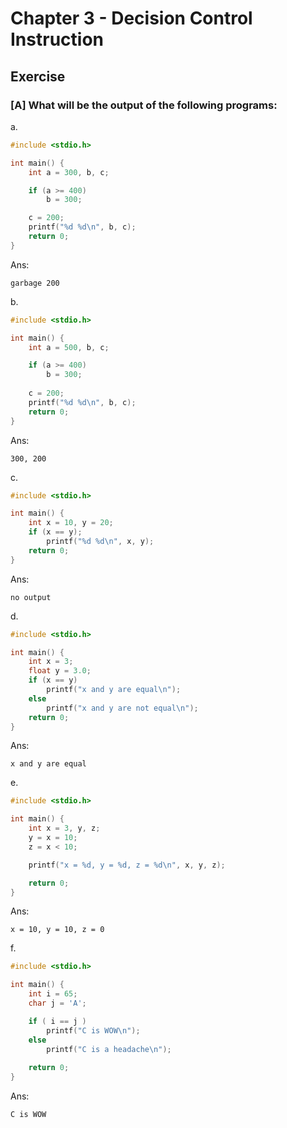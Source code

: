 # Chapter 3 - Decision Control Instruction 

## Exercise

### [A] What will be the output of the following programs:
a. 
```c
#include <stdio.h>

int main() {
    int a = 300, b, c;

    if (a >= 400)
        b = 300;

    c = 200; 
    printf("%d %d\n", b, c);
    return 0;
}
```
Ans: 
```
garbage 200
```

b. 
```c
#include <stdio.h>

int main() {
    int a = 500, b, c;

    if (a >= 400)
        b = 300; 
    
    c = 200;
    printf("%d %d\n", b, c);
    return 0;
}
```
Ans:
```
300, 200
```

c. 
```c
#include <stdio.h>

int main() {
    int x = 10, y = 20;
    if (x == y);
        printf("%d %d\n", x, y);
    return 0;
}
```
Ans:
```
no output
```

d. 
```c
#include <stdio.h>

int main() {
    int x = 3;
    float y = 3.0;
    if (x == y)
        printf("x and y are equal\n");
    else
        printf("x and y are not equal\n");
    return 0;
}
```
Ans:
```
x and y are equal
```

e. 
```c
#include <stdio.h>

int main() {
    int x = 3, y, z;
    y = x = 10;
    z = x < 10;

    printf("x = %d, y = %d, z = %d\n", x, y, z);

    return 0;
}
```
Ans:
```
x = 10, y = 10, z = 0
```

f. 
```c
#include <stdio.h>

int main() {
    int i = 65;
    char j = 'A';

    if ( i == j )
        printf("C is WOW\n");
    else
        printf("C is a headache\n");
    
    return 0;
}
```
Ans:
```
C is WOW
```
